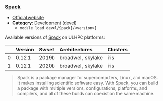### [Spack](https://spack.io/)

* [Official website](https://spack.io/)
* __Category__: Development (devel)
    -  `module load devel/Spack[/<version>]`

Available versions of [Spack](https://spack.io/) on ULHPC platforms:

|    | Version   | Swset   | Architectures      | Clusters   |
|---:|:----------|:--------|:-------------------|:-----------|
|  0 | 0.12.1    | 2019b   | broadwell, skylake | iris       |
|  1 | 0.12.1    | 2020b   | broadwell, skylake | iris       |

> Spack is a package manager for supercomputers, Linux, and macOS. It makes installing scientific software easy. With Spack, you can build a package with multiple versions, configurations, platforms, and compilers, and all of these builds can coexist on the same machine.
